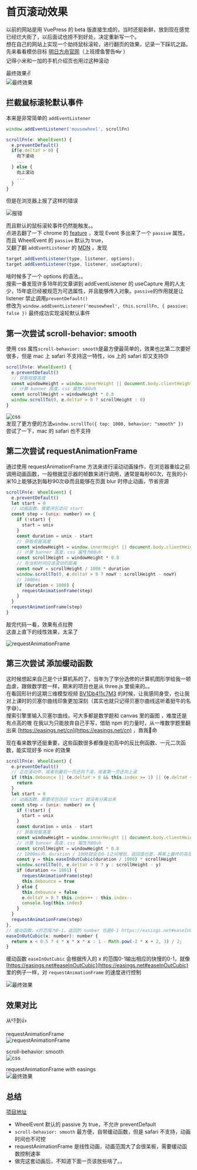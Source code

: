 # 首页滚动效果
以前的网站是用 VuePress 的 beta 版直接生成的，当时还挺新鲜，放到现在感觉已经烂大街了，以后面试也捞不到好处，决定重新写一个。  
想在自己的网站上实现一个劫持鼠标滚轮，进行翻页的效果，记录一下踩坑之路。  
先来看看模仿目标 [明日方舟官网](https://ak.hypergryph.com/index)（上班摸鱼警告👓 ）  
记得小米和一加的手机介绍页也用过这种滚动

最终效果✌️  
![最终效果](https://s1.huangchengtuo.com/img/finally.gif)

## 拦截鼠标滚轮默认事件

本来是非常简单的 `addEventListener`
```js
window.addEventListener('mousewheel', scrollFn)

scrollFn(e: WheelEvent) {
  e.preventDefault()
  if(e.deltaY > 0) {
    向下滚动
    ...
  } else {
    向上滚动
    ...
  }
}
```
但是在浏览器上报了这样的错误

![报错](https://s1.huangchengtuo.com/img/0328screenshot.jpg)

而且默认的鼠标滚轮事件仍然能触发。。  
点进去翻了一下 chrome 的 [feature](https://www.chromestatus.com/feature/6662647093133312) ，发现 Event 多出来了一个 `passive` 属性，而且 WheelEvent 的 `passive` 默认为 true，  
又翻了翻 `addEventListener` 的 [MDN](https://developer.mozilla.org/zh-cn/docs/web/api/eventtarget/addeventlistener) ，发现
```js
target.addEventListener(type, listener, options);
target.addEventListener(type, listener, useCapture);
```
啥时候多了一个 options 的语法。。  
搜索一番发现许多18年的文章讲到 addEventListener 的 useCapture 用的人太少，15年底已经被规范为可选属性，并且能够传入对象。`passive`的作用就是让 listener 禁止调用`preventDefault()`  
修改为 `window.addEventListener('mousewheel', this.scrollFn, { passive: false })` 最终成功实现滚轮默认事件

## 第一次尝试 scroll-behavior: smooth

使用 css 属性`scroll-behavior: smooth`是最方便最简单的，效果也比第二次要好很多，但是 mac 上 safari 不支持这一特性，ios 上的 safari 却又支持😓

```js
scrollFn(e: WheelEvent) {
  e.preventDefault()
  // 获取视窗高度
  const windowHeight = window.innerHeight || document.body.clientHeight
  // 计算 banner 高度，css 属性为80vh
  const scrollHeight = windowHeight * 0.8
  window.scrollTo(0, e.deltaY > 0 ? scrollHeight : 0)
}
```
![css](https://s1.huangchengtuo.com/img/css.gif)  
发现了更方便的方法`window.scrollTo({ top: 1000, behavior: "smooth" })`  
尝试了一下，mac 的 safari 也不支持

## 第二次尝试 requestAnimationFrame

通过使用 requestAnimationFrame 方法来进行滚动动画操作，在浏览器重绘之前调用动画函数，一般根据显示器的帧数来进行调用，通常是每秒60次，在我的小米10上能够达到每秒90次😄而且能够在页面 blur 时停止动画，节省资源
```js
scrollFn(e: WheelEvent) {
  e.preventDefault()
  let start = 0
  // 动画函数，需要闭包访问 start
  const step = (unix: number) => {
    if (!start) {
      start = unix
    }
    const duration = unix - start
    // 获取视窗高度
    const windowHeight = window.innerHeight || document.body.clientHeight
    // 计算 banner 高度，css 属性为80vh
    const scrollHeight = windowHeight * 0.8
    // 在当前时间应该滚动的距离
    const nowY = scrollHeight / 1000 * duration
    window.scrollTo(0, e.deltaY > 0 ? nowY : scrollHeight - nowY)
    // 1000ms
    if (duration < 1000) {
      requestAnimationFrame(step)
    } 
  }
  requestAnimationFrame(step)
}
```
敲完代码一看，效果有点拉胯  
这直上直下的线性效果，太呆了

![requestAnimationFrame](https://s1.huangchengtuo.com/img/anime.gif)

## 第三次尝试 添加缓动函数

这时候想起来自己是个计算机系的了，当年为了学分选修的计算机图形学给我一顿血虐，跟做数学题一样，期末的项目也是从 three.js 里偷来的。。  
在看回形针的这期三维模型视频 [BV1Db411c7M3](https://www.bilibili.com/video/BV1Db411c7M3) 的时候，让我感同身受，也让我对上课时的贝塞尔曲线印象更加深刻（其实也就只记得贝塞尔曲线这听着挺牛的名字😅）。  
搜索引擎里输入贝塞尔曲线，可大多都是数学题和 canvas 里的画图  ，难度还是有点高的嗷
在我以为只能放弃自己手写，借助 npm 的力量时，从一堆数学题里翻出来 [https://easings.net/cn](https://easings.net/cn) ，救我🐶命

现在看来数学还挺重要，这些函数很多都像是初高中的反比例函数、一元二次函数，能实现好多 nice 的效果
```js
scrollFn(e: WheelEvent) {
  e.preventDefault()
  // 正在滚动中，或者到最后一页还向下滚，或者第一页还向上滚
  if (this.debounce || (e.deltaY > 0 && this.index >= 1) || (e.deltaY < 0 && this.index === 0)) {
    return
  }
  let start = 0
  // 动画函数，需要闭包访问 start 就没有分离出来
  const step = (unix: number) => {
    if (!start) {
      start = unix
    }
    const duration = unix - start
    // 获取视窗高度
    const windowHeight = window.innerHeight || document.body.clientHeight
    // 计算 banner 高度，css 属性为80vh
    const scrollHeight = windowHeight * 0.8
    // 1000ms内，duration / 1000就会在0-1之间增加，返回值也是，再乘上最终的高度
    const y = this.easeInOutCubic(duration / 1000) * scrollHeight
    window.scrollTo(0, e.deltaY > 0 ? y : scrollHeight - y)
    if (duration <= 1001) {
      requestAnimationFrame(step)
      this.debounce = true
    } else {
      this.debounce = false
      e.deltaY > 0 ? this.index++ : this.index--
      console.log(this.index)
    }
  }
  requestAnimationFrame(step)
},
// 缓动函数，x的范围为0-1，返回的 number 也是0-1 https://easings.net#easeInOutCubic
easeInOutCubic(x: number): number {
  return x < 0.5 ? 4 * x * x * x : 1 - Math.pow(-2 * x + 2, 3) / 2;
}
```
缓动函数 `easeInOutCubic` 会根据传入的 x 的范围0-1输出相应的快慢的0-1，就像 [https://easings.net#easeInOutCubic](https://easings.net#easeInOutCubic) 里的例子一样，对 `requestAnimationFrame` 的速度进行控制

![最终效果](https://s1.huangchengtuo.com/img/finally.gif)

## 效果对比

从👎到👍

requestAnimationFrame  
![requestAnimationFrame](https://s1.huangchengtuo.com/img/anime.gif)

scroll-behavior: smooth  
![css](https://s1.huangchengtuo.com/img/css.gif) 

requestAnimationFrame with easings  
![最终效果](https://s1.huangchengtuo.com/img/finally.gif)

## 总结
[项目地址](https://gitee.com/HuangChengtuo/my-website)
* WheelEvent 默认的 passive 为 true，不允许 preventDefault
* `scroll-behavior: smooth` 最方便，自带缓动函数，但是 safari 不支持，动画时间也不可控
* requestAnimationFrame 是线性动画，动画范围大了会很呆板，需要缓动函数控制速率
* 做完这套动画后，不知道下面一页该放些啥了。。
